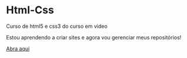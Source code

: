 # Html-Css
Curso de html5 e css3 do curso em video

Estou aprendendo a criar sites e agora vou gerenciar meus repositórios!

<a href= "https://kelvinsilva-hub.github.io/Html-Css/Desafios/ex003/index.html"> Abra aqui </a>